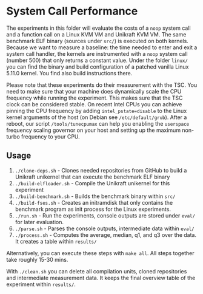 # System Call Performance

The experiments in this folder will evaluate the costs of a `noop`
system call and a function call on a Linux KVM VM and Unikraft KVM
VM. The same benchmark ELF binary (sources under `src/`) is executed
on both kernels. Because we want to measure a baseline: the time
needed to enter and exit a system call handler, the kernels are
instrumented with a `noop` system call (number 500) that only
returns a constant value. Under the folder `linux/` you can find
the binary and build configuration of a patched vanilla Linux 5.11.0
kernel. You find also build instructions there.

Please note that these experiments do their measurement with the TSC.
You need to make sure that your machine does dynamically scale the CPU
frequency while running the experiment. This makes sure that the TSC
clock can be considered stable.
On recent Intel CPUs you can achieve pinning the CPU frequency by
adding `intel_pstate=disable` to the Linux kernel arguments of
the host (on Debian see `/etc/default/grub`). After a reboot, our
script `/tools/tunecpumax` can help you enabling the `userspace`
frequency scaling governor on your host and setting up the maximum
non-turbo frequency to your CPU.

## Usage

1. `./clone-deps.sh` - Clones needed repositories from GitHub to
   build a Unikraft unikernel that can execute the benchmark ELF
   binary
2. `./build-elfloader.sh` - Compile the Unikraft unikernel for this
   experiment
3. `./build-benchmark.sh` - Builds the benchmark binary within `src/`
4. `./build-fses.sh` - Creates an initramdisk that only contains the
   benchmark program as init process for the Linux experiments.
5. `./run.sh` - Run the experiments, console outputs are stored
   under `eval/` for later evaluation.
6. `./parse.sh` - Parses the console outputs, intermediate data within
   `eval/`
7. `./process.sh` - Computes the average, median, q1, and q3 over the
   data. It creates a table within `results/`

Alternatively, you can execute these steps with `make all`.
All steps together take roughly 15-30 mins.

With `./clean.sh` you can delete all compilation units, cloned
repositories and intermediate measurement data. It keeps the final
overview table of the experiment within `results/`.
